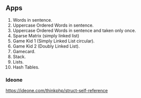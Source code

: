 ## Apps
1. Words in sentence.
2. Uppercase Ordered Words in sentence.
3. Uppercase Ordered Words in sentence and taken only once.
4. Sparse Matrix (simply linked list)
5. Game Kid 1 (Simply Linked List circular).
6. Game Kid 2 (Doubly Linked List).
7. Gamecard.
8. Stack.
9. Lists.
10. Hash Tables.


### Ideone

https://ideone.com/thinkphp/struct-self-reference
